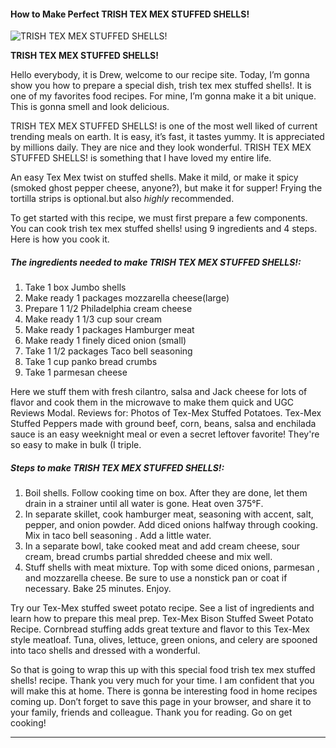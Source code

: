             

#### How to Make Perfect TRISH TEX MEX STUFFED SHELLS!

![TRISH TEX MEX STUFFED SHELLS!](https://img-global.cpcdn.com/recipes/4653158238781440/751x532cq70/trish-tex-mex-stuffed-shells-recipe-main-photo.jpg)

**TRISH TEX MEX STUFFED SHELLS!**

Hello everybody, it is Drew, welcome to our recipe site. Today, I’m gonna show you how to prepare a special dish, trish tex mex stuffed shells!. It is one of my favorites food recipes. For mine, I’m gonna make it a bit unique. This is gonna smell and look delicious.

TRISH TEX MEX STUFFED SHELLS! is one of the most well liked of current trending meals on earth. It is easy, it’s fast, it tastes yummy. It is appreciated by millions daily. They are nice and they look wonderful. TRISH TEX MEX STUFFED SHELLS! is something that I have loved my entire life.

An easy Tex Mex twist on stuffed shells. Make it mild, or make it spicy (smoked ghost pepper cheese, anyone?), but make it for supper! Frying the tortilla strips is optional.but also _highly_ recommended.

To get started with this recipe, we must first prepare a few components. You can cook trish tex mex stuffed shells! using 9 ingredients and 4 steps. Here is how you cook it.

##### The ingredients needed to make TRISH TEX MEX STUFFED SHELLS!:

1.  Take 1 box Jumbo shells
2.  Make ready 1 packages mozzarella cheese(large)
3.  Prepare 1 1/2 Philadelphia cream cheese
4.  Make ready 1 1/3 cup sour cream
5.  Make ready 1 packages Hamburger meat
6.  Make ready 1 finely diced onion (small)
7.  Take 1 1/2 packages Taco bell seasoning
8.  Take 1 cup panko bread crumbs
9.  Take 1 parmesan cheese

Here we stuff them with fresh cilantro, salsa and Jack cheese for lots of flavor and cook them in the microwave to make them quick and UGC Reviews Modal. Reviews for: Photos of Tex-Mex Stuffed Potatoes. Tex-Mex Stuffed Peppers made with ground beef, corn, beans, salsa and enchilada sauce is an easy weeknight meal or even a secret leftover favorite! They're so easy to make in bulk (I triple.

##### Steps to make TRISH TEX MEX STUFFED SHELLS!:

1.  Boil shells. Follow cooking time on box. After they are done, let them drain in a strainer until all water is gone. Heat oven 375°F.
2.  In separate skillet, cook hamburger meat, seasoning with accent, salt, pepper, and onion powder. Add diced onions halfway through cooking. Mix in taco bell seasoning . Add a little water.
3.  In a separate bowl, take cooked meat and add cream cheese, sour cream, bread crumbs partial shredded cheese and mix well.
4.  Stuff shells with meat mixture. Top with some diced onions, parmesan , and mozzarella cheese. Be sure to use a nonstick pan or coat if necessary. Bake 25 minutes. Enjoy.

Try our Tex-Mex stuffed sweet potato recipe. See a list of ingredients and learn how to prepare this meal prep. Tex-Mex Bison Stuffed Sweet Potato Recipe. Cornbread stuffing adds great texture and flavor to this Tex-Mex style meatloaf. Tuna, olives, lettuce, green onions, and celery are spooned into taco shells and dressed with a wonderful.

So that is going to wrap this up with this special food trish tex mex stuffed shells! recipe. Thank you very much for your time. I am confident that you will make this at home. There is gonna be interesting food in home recipes coming up. Don’t forget to save this page in your browser, and share it to your family, friends and colleague. Thank you for reading. Go on get cooking!

* * *